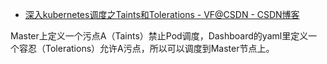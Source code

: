 

* [深入kubernetes调度之Taints和Tolerations - VF@CSDN - CSDN博客 ](http://blog.csdn.net/tiger435/article/details/73650174 )


Master上定义一个污点A（Taints）禁止Pod调度，Dashboard的yaml里定义一个容忍（Tolerations）允许A污点，所以可以调度到Master节点上。